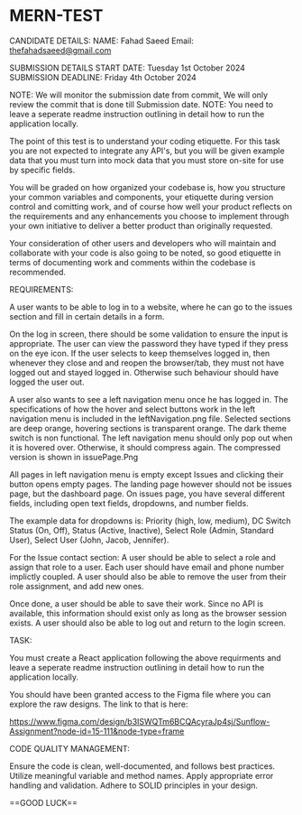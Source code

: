 # MERN-TEST

CANDIDATE DETAILS:
NAME: Fahad Saeed
Email: thefahadsaeed@gmail.com

SUBMISSION DETAILS
START DATE: Tuesday 1st October 2024
SUBMISSION DEADLINE: Friday 4th October 2024

NOTE: We will monitor the submission date from commit, We will only review the commit that is done till Submission date.
NOTE: You need to leave a seperate readme instruction outlining in detail how to run the application locally.

The point of this test is to understand your coding etiquette. For this task you are not expected to integrate any API's, but you will be given example data that you must turn into mock data that you must store on-site for use by specific fields.

You will be graded on how organized your codebase is, how you structure your common variables and components, your etiquette during version control and comitting work, and of course how well your product reflects on the requirements and any enhancements you choose to implement through your own initiative to deliver a better product than originally requested.

Your consideration of other users and developers who will maintain and collaborate with your code is also going to be noted, so good etiquette in terms of documenting work and comments within the codebase is recommended.

REQUIREMENTS:

A user wants to be able to log in to a website, where he can go to the issues section and fill in certain details in a form.

On the log in screen, there should be some validation to ensure the input is appropriate. The user can view the password they have typed if they press on the eye icon. If the user selects to keep themselves logged in, then whenever they close and and reopen the browser/tab, they must not have logged out and stayed logged in. Otherwise such behaviour should have logged the user out.

A user also wants to see a left navigation menu once he has logged in. The specifications of how the hover and select buttons work in the left navigation menu is included in the leftNavigation.png file. Selected sections are deep orange, hovering sections is transparent orange. The dark theme switch is non functional. The left navigation menu should only pop out when it is hovered over. Otherwise, it should compress again. The compressed version is shown in issuePage.Png

All pages in left navigation menu is empty except Issues and clicking their button opens empty pages.  The landing page however should not be issues page, but the dashboard page. On issues page, you have several different fields, including open text fields, dropdowns, and number fields.

The example data for dropdowns is: Priority (high, low, medium), DC Switch Status (On, Off), Status (Active, Inactive), Select Role (Admin, Standard User), Select User (John, Jacob, Jennifer).

For the Issue contact section:
A user should be able to select a role and assign that role to a user. Each user should have email and phone number implictly coupled. A user should also be able to remove the user from their role assignment, and add new ones.

Once done, a user should be able to save their work. Since no API is available, this information should exist only as long as the browser session exists. A user should also be able to log out and return to the login screen.

TASK:

You must create a React application following the above requirments and leave a seperate readme instruction outlining in detail how to run the application locally.

You should have been granted access to the Figma file where you can explore the raw designs. The link to that is here:

https://www.figma.com/design/b3ISWQTm6BCQAcyraJp4sj/Sunflow-Assignment?node-id=15-111&node-type=frame

CODE QUALITY MANAGEMENT:

Ensure the code is clean, well-documented, and follows best practices.
Utilize meaningful variable and method names.
Apply appropriate error handling and validation.
Adhere to SOLID principles in your design.

==GOOD LUCK==
